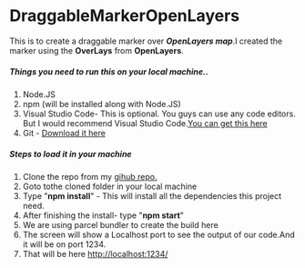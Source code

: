# DraggableMarkerOpenLayers

This is to create a draggable marker over **_OpenLayers map_**.I created the marker using the **OverLays** from **OpenLayers**.


##### Things you need to run this on your local machine..

1) Node.JS
2) npm (will be installed along with Node.JS)
3) Visual Studio Code- This is optional. You guys can use any code editors. But I would recommend Visual Studio Code.[You can get this here](https://code.visualstudio.com/download)
4) Git - [Download it here](https://git-scm.com/)


##### Steps to load it in your machine

1) Clone the repo from my [gihub repo.](https://github.com/HARIKSREEE/DraggableMarkerOpenLayers)
2) Goto tothe cloned folder in your local machine
3) Type "**npm install**" - This will install all the dependencies this project need.
4) After finishing the install- type "**npm start**" 
5) We are using parcel bundler to create the build here
6) The screen will show a Localhost port to see the output of our code.And it will be on port 1234.
7) That will be here [ http://localhost:1234/]( http://localhost:1234/)